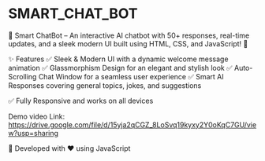 # SMART_CHAT_BOT
🚀 Smart ChatBot – An interactive AI chatbot with 50+ responses, real-time updates, and a sleek modern UI built using HTML, CSS, and JavaScript! 🤖

✨ Features
✅ Sleek & Modern UI with a dynamic welcome message animation
✅ Glassmorphism Design for an elegant and stylish look
✅ Auto-Scrolling Chat Window for a seamless user experience
✅ Smart AI Responses covering general topics, jokes, and suggestions

✅ Fully Responsive and works on all devices


Demo video Link: https://drive.google.com/file/d/15yja2qCGZ_8LoSvq19kyxy2Y0oKqC7GU/view?usp=sharing


📜 Developed with ❤️ using JavaScript
